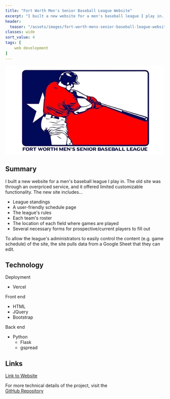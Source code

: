 ```yaml
---
title: "Fort Worth Men's Senior Baseball League Website"
excerpt: "I built a new website for a men's baseball league I play in. The site utilizes Flask, Bootstrap and the Google Sheets API among other technologies."
header:
  teaser: "/assets/images/fort-worth-mens-senior-baseball-league-website/Fort Worth Mens Senior Baseball League.png"
classes: wide
sort_value: 4
tags: [
    web development
]
---
```


<img src="/assets/images/fort-worth-mens-senior-baseball-league-website/Fort Worth Mens Senior Baseball League.png" class="project-title-image">

## Summary
I built a new website for a men's baseball league I play in. The old site was through an overpriced service, and it offered limited customizable functionality. The new site includes...
- League standings
- A user-friendly schedule page
- The league's rules
- Each team's roster
- The location of each field where games are played
- Several necessary forms for prospective/current players to fill out

To allow the league's administrators to easily control the content (e.g. game schedule) of the site, the site pulls data from a Google Sheet that they can edit.

## Technology
Deployment
- Vercel

Front end
- HTML
- JQuery
- Bootstrap

Back end
- Python
    - Flask
    - gspread

## Links
<a href="https://www.fortworthmsbl.com/"><i class="fa-solid fa-arrow-up-right-from-square"></i><span class="external-link-label">Link to Website</span></a>

For more technical details of the project, visit the<br>
<a href="https://github.com/peteb206/fwmsbl"><i class="fab fa-fw fa-github"></i><span class="label">GitHub Repository</span></a>
